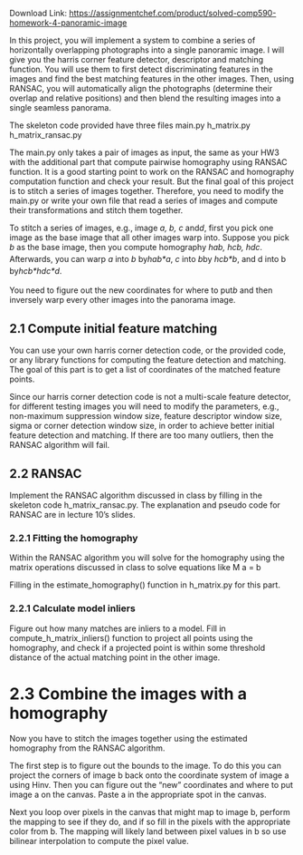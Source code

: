 Download Link: https://assignmentchef.com/product/solved-comp590-homework-4-panoramic-image
<br>



In this project, you will implement a system to combine a series of horizontally overlapping photographs into a single panoramic image. I will give you the harris corner feature detector, descriptor and matching function. You will use them to first detect discriminating features in the images and find the best matching features in the other images. Then, using RANSAC, you will automatically align the photographs (determine their overlap and relative positions) and then blend the resulting images into a single seamless panorama.

The skeleton code provided have three files main.py h_matrix.py h_matrix_ransac.py

The main.py only takes a pair of images as input, the same as your HW3 with the additional part that compute pairwise homography using RANSAC function. It is a good starting point to work on the RANSAC and homography computation function and check your result. But the final goal of this project is to stitch a series of images together. Therefore, you need to modify the main.py or write your own file that read a series of images and compute their transformations and stitch them together.

To stitch a series of images, e.g., image ​<em>a, b, c</em>​ and ​<em>d</em>​, first you pick one image as the base image that all other images warp into. Suppose you pick ​<em>b</em>​ as the base image, then you compute homography​<em> h</em>​<em>ab</em><sub>​</sub><em>, h</em>​<em>cb</em><sub>​</sub><em>, h</em>​<em>dc</em><sub>​</sub>. Afterwards, you can warp ​<em>a</em>​ into ​<em>b</em>​ by ​<em>h</em>​<em>ab</em><sub>​</sub><em>*a</em>​, <em>c</em>​ into ​<em>b</em>​ by ​<em>h</em>​<em>cb</em><sub>​</sub><em>*b</em>​, and d into b by ​<em>h</em>​<em>cb</em><sub>​</sub><em>*h</em>​<em>dc</em><sub>​</sub><em>*d</em>​.

You need to figure out the new coordinates for where to put ​<em>b</em>​ and then inversely warp every other images into the panorama image.




<h2>2.1 Compute initial feature matching</h2>

You can use your own harris corner detection code, or the provided code, or any library functions for computing the feature detection and matching. The goal of this part is to get a list of coordinates of the matched feature points.

Since our harris corner detection code is not a multi-scale feature detector, for different testing images you will need to modify the parameters, e.g., non-maximum suppression window size, feature descriptor window size, sigma or corner detection window size, in order to achieve better initial feature detection and matching. If there are too many outliers, then the RANSAC algorithm will fail.




<h2>2.2 RANSAC</h2>

Implement the RANSAC algorithm discussed in class by filling in the skeleton code h_matrix_ransac.py. The explanation and pseudo code for RANSAC are in lecture 10’s slides.




<h3>2.2.1 Fitting the homography</h3>

Within the RANSAC algorithm you will solve for the homography using the matrix operations discussed in class to solve equations like ​M a = b​

Filling in the estimate_homography() function in h_matrix.py for this part.




<h3>2.2.1 Calculate model inliers</h3>

Figure out how many matches are inliers to a model. Fill in compute_h_matrix_inliers() function to project all points using the homography, and check if a projected point is within some threshold distance of the actual matching point in the other image.










<h1>2.3 Combine the images with a homography​</h1>

Now you have to stitch the images together using the estimated homography from the RANSAC algorithm.




The first step is to figure out the bounds to the image. To do this you can project the corners of image ​b​ back onto the coordinate system of image ​a​ using ​Hinv​. Then you can figure out the “new” coordinates and where to put ​image a​ on the canvas. Paste ​a​ in the appropriate spot in the canvas.




Next you loop over pixels in the canvas that might map to ​image b​, perform the mapping to see if they do, and if so fill in the pixels with the appropriate color from ​b​. The mapping will likely land between pixel values in ​b​ so use bilinear interpolation to compute the pixel value.